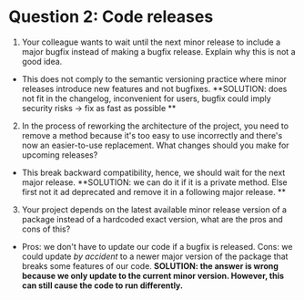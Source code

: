 # Question 2: Code releases

1) Your colleague wants to wait until the next minor release to include a major bugfix instead of making a bugfix
   release. Explain why this is not a good idea.
- This does not comply to the semantic versioning practice where minor releases introduce new features and not bugfixes.
**SOLUTION: does not fit in the changelog, inconvenient for users, bugfix could imply security risks -> fix as fast as
possible **

2) In the process of reworking the architecture of the project, you need to remove a method because it's too easy to use
   incorrectly and there's now an easier-to-use replacement. What changes should you make for upcoming releases?
- This break backward compatibility, hence, we should wait for the next major release. 
**SOLUTION: we can do it if it is a private method. Else first not it ad deprecated and remove it in a following major 
release. **

3) Your project depends on the latest available minor release version of a package instead of a hardcoded exact version,
   what are the pros and cons of this?
- Pros: we don't have to update our code if a bugfix is released. Cons: we could update *by accident* to a newer major
version of the package that breaks some features of our code. **SOLUTION: the answer is wrong because we only update 
to the current minor version. However, this can still cause the code to run differently.**